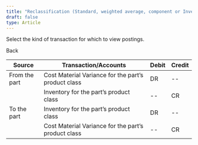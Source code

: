 ```yaml
---
title: "Reclassification (Standard, weighted average, component or Inventory transactions)"
draft: false
type: Article
---
```


Select the kind of transaction for which to view postings. 

Back

| Source        | Transaction/Accounts                                | Debit | Credit |
|---------------|-----------------------------------------------------|-------|--------|
| From the part | Cost Material Variance for the part’s product class | DR    | --     |
|               | Inventory for the part’s product class              | --    | CR     |
| To the part   | Inventory for the part’s product class              | DR    | --     |
|               | Cost Material Variance for the part’s product class | --    | CR     |